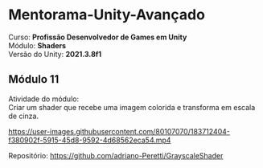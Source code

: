 # Mentorama-Unity-Avançado

Curso: **Profissão Desenvolvedor de Games em Unity**<br/>
Módulo: **Shaders**<br/>
Versão do Unity: **2021.3.8f1**<br/>


## Módulo 11

Atividade do módulo:<br/>
Criar um shader que recebe uma imagem colorida e transforma em escala de cinza.<br/>



https://user-images.githubusercontent.com/80107070/183712404-f380902f-5915-45d8-9592-4d68562eca54.mp4



Repositório: https://github.com/adriano-Peretti/GrayscaleShader


